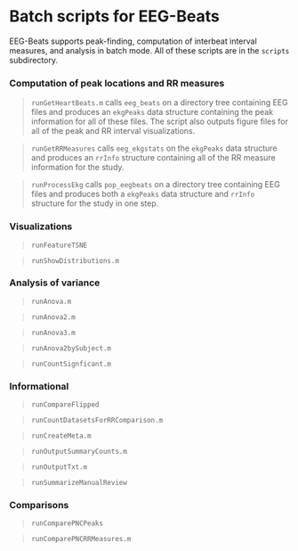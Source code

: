 # Batch scripts for EEG-Beats

EEG-Beats supports peak-finding, computation of interbeat interval measures, and analysis
in batch mode. All of these scripts are in the `scripts` subdirectory.

### Computation of peak locations and RR measures

> `runGetHeartBeats.m` calls `eeg_beats` on a directory tree containing EEG files and
>  produces an `ekgPeaks` data structure containing the peak information for all of these files.
>  The script also outputs figure files for all of the peak and RR interval visualizations.

>  `runGetRRMeasures` calls `eeg_ekgstats` on the `ekgPeaks` data structure and produces an
>  `rrInfo` structure containing all of the RR measure information for the study.  

> `runProcessEkg` calls `pop_eegbeats` on a directory tree containing EEG files and
> produces both a `ekgPeaks` data structure and `rrInfo` structure for the study in one step.    

### Visualizations

>  `runFeatureTSNE`

>  `runShowDistributions.m`




### Analysis of variance

> `runAnova.m`

>  `runAnova2.m`

>  `runAnova3.m`

>  `runAnova2bySubject.m`

>  `runCountSignficant.m`


### Informational

> `runCompareFlipped`

> `runCountDatasetsForRRComparison.m`

> `runCreateMeta.m`

> `runOutputSummaryCounts.m`

>  `runOutputTxt.m`

>  `runSummarizeManualReview`


### Comparisons

> `runComparePNCPeaks`

>  `runComparePNCRRMeasures.m`

>